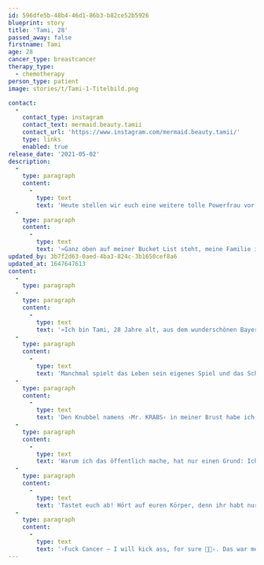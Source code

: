 ```yaml
---
id: 596dfe5b-48b4-46d1-86b3-b82ce52b5926
blueprint: story
title: 'Tami, 28'
passed_away: false
firstname: Tami
age: 28
cancer_type: breastcancer
therapy_type:
  - chemotherapy
person_type: patient
image: stories/t/Tami-1-Titelbild.png

contact:
  -
    contact_type: instagram
    contact_text: mermaid.beauty.tamii
    contact_url: 'https://www.instagram.com/mermaid.beauty.tamii/'
    type: links
    enabled: true
release_date: '2021-05-02'
description:
  -
    type: paragraph
    content:
      -
        type: text
        text: 'Heute stellen wir euch eine weitere tolle Powerfrau vor. Eine große Portion Motivation schenkt ihr ganz besonders ihr kleiner Sohn. Sie ist eine spontane, reiselustige und freiheitsliebende Person. Vor kurzem hat sie die Akuttherapie beendet und sich von ihrem ›Mr. KRABS‹ verabschiedet. '
  -
    type: paragraph
    content:
      -
        type: text
        text: '»Ganz oben auf meiner Bucket List steht, meine Familie in Kanada wiederzusehen und die Welt zu erkunden. Ich will noch so viele Orte sehen und auch meinem Sohn zeigen 🤍.  Reisen ist die größte Kunst der Freiheit für mich.«'
updated_by: 3b7f2d63-0aed-4ba3-824c-3b1650cef8a6
updated_at: 1647647613
content:
  -
    type: paragraph
  -
    type: paragraph
    content:
      -
        type: text
        text: '»Ich bin Tami, 28 Jahre alt, aus dem wunderschönen Bayern und Mama eines wundervollen 2-jährigen Sohnes. Ich nehme euch auf meinem Profil mit durch meinen Alltag mit Kleinkind, Krebstherapie und dem puren Leben. Echt, nicht gespielt, mit schönen und mit Schattenseiten. Ehrlich, frei Schnauze, einfach ICH 🙈🤍🙏🏼.'
  -
    type: paragraph
    content:
      -
        type: text
        text: 'Manchmal spielt das Leben sein eigenes Spiel und das Schicksal ist auch manchmal ein mieser Verräter. Erst kam die Trennung von meinem Mann, dann – als ich wieder auf den Beinen stand – die Diagnose ›bösartiger BRUSTKREBS G3‹ – Bam! Ein Schlag ins Gesicht – und das mit 27 Jahren, einem 1,5-jährigen Kleinkind, alleinerziehend und ohne jegliche Vorbelastung in der Familie.'
  -
    type: paragraph
    content:
      -
        type: text
        text: 'Den Knubbel namens ›Mr. KRABS‹ in meiner Brust habe ich nach dem Duschen aus Zufall bemerkt, denn ich habe nie viel auf ›Abtasten‹ gegeben, hab’s nicht ernst genommen und auch nie gemacht, denn sowas trifft mich doch nicht, ich bin doch noch viel zu jung. – Dachte ich. Aber: falsch gedacht. Leider. Denn ich bin die achte Frau, die statistisch gesehen Brustkrebs trifft.'
  -
    type: paragraph
    content:
      -
        type: text
        text: 'Warum ich das öffentlich mache, hat nur einen Grund: Ich will helfen, ich will aufmerksam machen, ich will Mut machen, ich will zeigen, dass man dankbar sein soll: Für jeden Tag, an dem man gesund aufwachen darf, für jeden Moment, den man glücklich erleben kann, für Dinge, die man im Alltag als selbstverständlich sieht!'
  -
    type: paragraph
    content:
      -
        type: text
        text: 'Tastet euch ab! Hört auf euren Körper, denn ihr habt nur diesen einen. Das Schicksal hat sich die falsche ausgesucht, denn mit mir muss es erstmal fertig werden! 💪🏼'
  -
    type: paragraph
    content:
      -
        type: text
        text: '›Fuck Cancer – I will kick ass, for sure 👊🏽‹. Das war mein Spruch von Anfang an, denn ich bin, ein ›Woman Warrior‹, wie mein Cousin aus Kanada sagt 🤍«'
---
```

